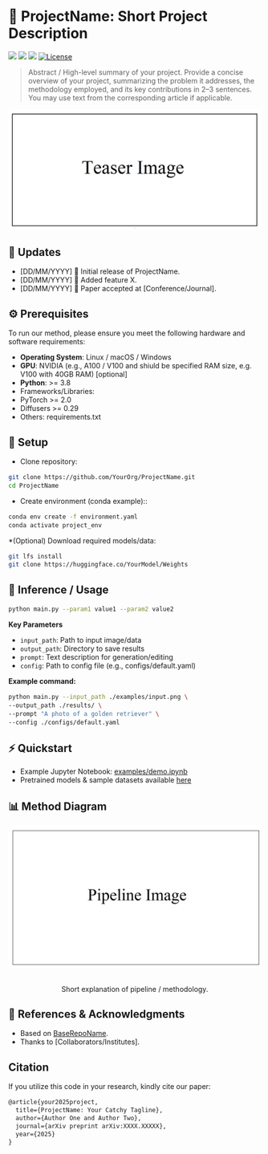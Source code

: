 # 🚀 ProjectName: Short Project Description

<a href="https://arxiv.org/"><img src="https://img.shields.io/badge/arXiv-2502.06606-b31b1b.svg" height=22.5></a>
<a href="https://colab.research.google.com/"><img src="https://colab.research.google.com/assets/colab-badge.svg" height=22.5></a>
<a href="https://kzgarifullin.github.io/ProjectPageExample/"><img src="https://img.shields.io/badge/Project-Website-blue" height=22.5><a>
[![License](https://img.shields.io/github/license/AIRI-Institute/al_toolbox)](./LICENSE)


>Abstract / High-level summary of your project. Provide a concise overview of your project, summarizing the problem it addresses, the methodology employed, and its key contributions in 2–3 sentences. You may use text from the corresponding article if applicable.
>

![image](docs/teaser.JPG)

## 📢 Updates

- [DD/MM/YYYY] 🎉 Initial release of ProjectName.
- [DD/MM/YYYY] 🚀 Added feature X.
- [DD/MM/YYYY] 📄 Paper accepted at [Conference/Journal].

## ⚙️ Prerequisites

To run our method, please ensure you meet the following hardware and software requirements:
- **Operating System**: Linux / macOS / Windows
- **GPU**: NVIDIA (e.g., A100 / V100 and shiuld be specified RAM size, e.g. V100 with 40GB RAM) [optional] 
- **Python**: >= 3.8
- Frameworks/Libraries:
- PyTorch >= 2.0
- Diffusers >= 0.29
- Others: requirements.txt


## 🔧 Setup

* Clone repository:
```bash
git clone https://github.com/YourOrg/ProjectName.git
cd ProjectName
```

* Create environment (conda example)::
```bash
conda env create -f environment.yaml
conda activate project_env
```

*(Optional) Download required models/data:
```bash
git lfs install
git clone https://huggingface.co/YourModel/Weights
```

## 🚀 Inference / Usage
```bash
python main.py --param1 value1 --param2 value2
```

**Key Parameters**

 - `input_path`: Path to input image/data
 - `output_path`: Directory to save results
 - `prompt`: Text description for generation/editing
 - `config`: Path to config file (e.g., configs/default.yaml)

**Example command:**

```bash
python main.py --input_path ./examples/input.png \
--output_path ./results/ \
--prompt "A photo of a golden retriever" \
--config ./configs/default.yaml
```

## ⚡ Quickstart

- Example Jupyter Notebook: [examples/demo.ipynb](example_notebooks/material_transfer.ipynb)
- Pretrained models & sample datasets available [here](example_notebooks/material_transfer.ipynb)


## 📊 Method Diagram
<p align="center">
  <img src="docs/pipeline.png" alt="Diagram"/>
  <br>
</p>
<p align="center">
  <br>
Short explanation of pipeline / methodology.
</p>

## 🙏 References & Acknowledgments
- Based on [BaseRepoName](https://github.com/ControlGenAI/MaterialFusion).
- Thanks to [Collaborators/Institutes].

## Citation

If you utilize this code in your research, kindly cite our paper:
```
@article{your2025project,
  title={ProjectName: Your Catchy Tagline},
  author={Author One and Author Two},
  journal={arXiv preprint arXiv:XXXX.XXXXX},
  year={2025}
}
```